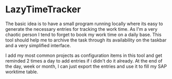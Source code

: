 # LazyTimeTracker

The basic idea is to have a small program running locally where its easy to generate the necessary entries for tracking the work time. As I'm a very chaotic person I tend to forget to book my work time on a daily base. This tool should help me to archive the task through its availability on the taskbar and a very simplified interface.

I add my most common projects as configuration items in this tool and get reminded 2 times a day to add entries if i didn't do it already. At the end of the day, week or month, I can just export the entries and use it to fill my SAP worktime table.

